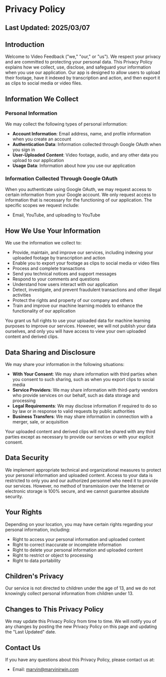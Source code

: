 # Privacy Policy

## Last Updated: 2025/03/07

## Introduction

Welcome to Video Feedback ("we," "our," or "us"). We respect your privacy and are committed to protecting your personal data. This Privacy Policy explains how we collect, use, disclose, and safeguard your information when you use our application. Our app is designed to allow users to upload their footage, have it indexed by transcription and action, and then export it as clips to social media or video files.

## Information We Collect

### Personal Information

We may collect the following types of personal information:

- **Account Information**: Email address, name, and profile information when you create an account
- **Authentication Data**: Information collected through Google OAuth when you sign in
- **User-Uploaded Content**: Video footage, audio, and any other data you upload to our application
- **Usage Data**: Information about how you use our application

### Information Collected Through Google OAuth

When you authenticate using Google OAuth, we may request access to certain information from your Google account. We only request access to information that is necessary for the functioning of our application. The specific scopes we request include:

- Email, YouTube, and uploading to YouTube

## How We Use Your Information

We use the information we collect to:

- Provide, maintain, and improve our services, including indexing your uploaded footage by transcription and action
- Enable you to export your footage as clips to social media or video files
- Process and complete transactions
- Send you technical notices and support messages
- Respond to your comments and questions
- Understand how users interact with our application
- Detect, investigate, and prevent fraudulent transactions and other illegal activities
- Protect the rights and property of our company and others
- Train and improve our machine learning models to enhance the functionality of our application

You grant us full rights to use your uploaded data for machine learning purposes to improve our services. However, we will not publish your data ourselves, and only you will have access to view your own uploaded content and derived clips.

## Data Sharing and Disclosure

We may share your information in the following situations:

- **With Your Consent**: We may share information with third parties when you consent to such sharing, such as when you export clips to social media
- **Service Providers**: We may share information with third-party vendors who provide services on our behalf, such as data storage and processing
- **Legal Requirements**: We may disclose information if required to do so by law or in response to valid requests by public authorities
- **Business Transfers**: We may share information in connection with a merger, sale, or acquisition

Your uploaded content and derived clips will not be shared with any third parties except as necessary to provide our services or with your explicit consent.

## Data Security

We implement appropriate technical and organizational measures to protect your personal information and uploaded content. Access to your data is restricted to only you and our authorized personnel who need it to provide our services. However, no method of transmission over the Internet or electronic storage is 100% secure, and we cannot guarantee absolute security.

## Your Rights

Depending on your location, you may have certain rights regarding your personal information, including:

- Right to access your personal information and uploaded content
- Right to correct inaccurate or incomplete information
- Right to delete your personal information and uploaded content
- Right to restrict or object to processing
- Right to data portability

## Children's Privacy

Our service is not directed to children under the age of 13, and we do not knowingly collect personal information from children under 13.

## Changes to This Privacy Policy

We may update this Privacy Policy from time to time. We will notify you of any changes by posting the new Privacy Policy on this page and updating the "Last Updated" date.

## Contact Us

If you have any questions about this Privacy Policy, please contact us at:

- Email: marvin@marvinirwin.com
